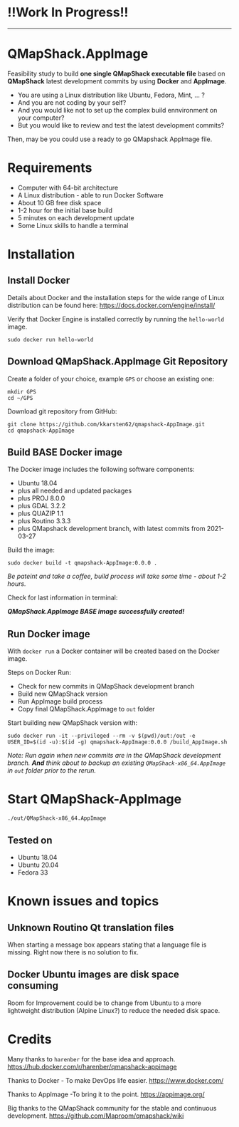  # !!Work In Progress!!
---
# QMapShack.AppImage
Feasibility study to build **one single QMapShack executable file** based on **QMapShack** latest development commits by using **Docker** and **AppImage**.

* You are using a Linux distribution like Ubuntu, Fedora, Mint, ... ?
* And you are not coding by your self?
* And you would like not to set up the complex build ennvironment on your computer?
* But you would like to review and test the latest development commits?

Then, may be you could use a ready to go QMapshack AppImage file.
# Requirements
* Computer with 64-bit architecture
* A Linux distribution - able to run Docker Software
* About 10 GB free disk space
* 1-2 hour for the initial base build
* 5 minutes on each development update
* Some Linux skills to handle a terminal
# Installation
## Install Docker
Details about Docker and the installation steps for the wide range of Linux distribution can be found here:
<https://docs.docker.com/engine/install/>

Verify that Docker Engine is installed correctly by running the `hello-world` image.

	sudo docker run hello-world
	
## Download QMapShack.AppImage Git Repository
Create a folder of your choice, example `GPS` or choose an existing one:

	mkdir GPS
	cd ~/GPS

Download git repository from GitHub:

	git clone https://github.com/kkarsten62/qmapshack-AppImage.git
	cd qmapshack-AppImage
## Build BASE Docker image
The Docker image includes the following software components:

* Ubuntu 18.04
* plus all needed and updated packages
* plus PROJ 8.0.0
* plus GDAL 3.2.2
* plus QUAZIP 1.1
* plus Routino 3.3.3
* plus QMapshack development branch, with latest commits from 2021-03-27

Build the image:

	sudo docker build -t qmapshack-AppImage:0.0.0 .
*Be pateint and take a coffee, build process will take some time - about 1-2 hours.*

Check for last information in terminal:

***QMapShack.AppImage BASE image successfully created!***

## Run Docker image
With `docker run` a Docker container will be created based on the Docker image.

Steps on Docker Run:

* Check for new commits in QMapShack development branch
* Build new QMapShack version
* Run AppImage build process
* Copy final QMapShack.AppImage to `out` folder

Start building new QMapShack version with:

	sudo docker run -it --privileged --rm -v $(pwd)/out:/out -e USER_ID=$(id -u):$(id -g) qmapshack-AppImage:0.0.0 /build_AppImage.sh

*Note: Run again when new commits are in the QMapShack development branch. **And** think about to backup an existing `QMapShack-x86_64.AppImage` in `out` folder prior to the rerun.*

# Start QMapShack-AppImage
	./out/QMapShack-x86_64.AppImage

## Tested on
* Ubuntu 18.04
* Ubuntu 20.04
* Fedora 33
# Known issues and topics
## Unknown Routino Qt translation files
When starting a message box appears stating that a language file is missing.
Right now there is no solution to fix.
## Docker Ubuntu images are disk space consuming
Room for Improvement could be to change from Ubuntu to a more lightweight distribution (Alpine Linux?) to reduce the needed disk space.

# Credits
Many thanks to `harenber` for the base idea and approach.
<https://hub.docker.com/r/harenber/qmapshack-appimage>

Thanks to Docker - To make DevOps life easier.
<https://www.docker.com/>

Thanks to AppImage  -To bring it to the point.
<https://appimage.org/>

Big thanks to the QMapShack community for the stable and continuous development.
<https://github.com/Maproom/qmapshack/wiki>

